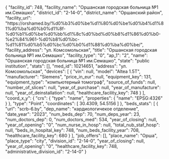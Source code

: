 {
    "facility_id": 748,
    "facility_name": "Оршанская городская больница №1 им.Семашко",
    "district_id": "2-14-0",
    "district_name": "Оршанский район",
    "facility_url": "https:\/\/orshamed.by\/%d0%b3%d0%be%d1%80%d0%be%d0%b4%d1%81%d0%ba%d0%b0%d1%8f-%d0%b1%d0%be%d0%bb%d1%8c%d0%bd%d0%b8%d1%86%d0%b0-%e2%84%961-%d0%b8%d0%bc-%d1%81%d0%b5%d0%bc%d0%b0%d1%88%d0%ba%d0%be\/",
    "facility_address": "ул. Комсомольская",
    "title": "Оршанская городская больница №1 им.Семашко",
    "facility_type": "0",
    "ap_1": "2",
    "name": "Оршанская городская больница №1 им.Семашко",
    "state": "public institution",
    "stats": [],
    "med_id": 10214651,
    "address": "ул. Комсомольская",
    "devices": [
        {
            "vin": null,
            "model": "Altea 1.5T",
            "manufacturer": "Siemens",
            "price_in_eur": null,
            "equipment_key": 131,
            "equipment_type": "компьютерный томограф",
            "source_of_funds": null,
            "number_of_slices": null,
            "year_of_purchase": null,
            "year_of_manufacture": null,
            "year_of_deinstallation": null,
            "healthcare_facility_key": 748
        }
    ],
    "coord_x_y": {
        "crs": {
            "type": "name",
            "properties": {
                "name": "EPSG:4326"
            }
        },
        "type": "Point",
        "coordinates": [
            30.4309,
            54.5156
        ]
    },
    "beds_stats": [
        {
            "url": "scrb-6.by",
            "dep_name": "кардиологичекое отделение",
            "date_year": "2023",
            "num_beds_dep": 70,
            "num_deps_year": 23,
            "num_doctors_dep": 0,
            "num_doctors_med": 534,
            "year_of_closing": null,
            "year_of_opening": "0",
            "num_nurse_in_hosp": null,
            "total_nub_staf_hosp": null,
            "beds_in_hospital_key": 748,
            "num_beds_facility_year": 708,
            "healthcare_facility_key": 680
        }
    ],
    "job_offers": [],
    "place_name": "Орша",
    "place_type": "city",
    "division_id": "2-14-0",
    "year_of_closing": null,
    "year_of_opening": "0",
    "healthcare_facility_key": 748,
    "administrative_division_id": "2-14-0"
}